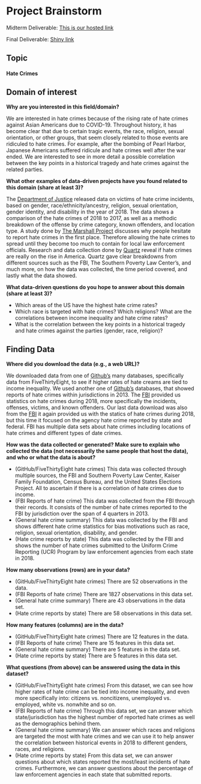 # **Project Brainstorm**
Midterm Deliverable: [This is our hosted link](https://info-201a-sp20.github.io/final-project-HateCrimes)

Final Deliverable: [Shiny link](https://miyasm2.shinyapps.io/final-project-HateCrimes/)
## Topic

#### Hate Crimes

## Domain of interest
**Why are you interested in this field/domain?**

We are interested in hate crimes because of the rising rate of hate crimes against Asian Americans due to COVID-19. Throughout history, it has become clear that due to certain tragic events, the race, religion, sexual orientation, or other groups, that seem closely related to those events are ridiculed to hate crimes. For example, after the bombing of Pearl Harbor, Japanese Americans suffered ridicule and hate crimes well after the war ended. We are interested to see in more detail a possible correlation between the key points in a historical tragedy and hate crimes against the related parties.

**What other examples of data-driven projects have you found related to this domain (share at least 3)?**

The [Department of Justice](https://www.justice.gov/hatecrimes/hate-crime-statistics) released data on victims of hate crime incidents, based on gender, race/ethnicity/ancestry, religion, sexual orientation, gender identity, and disability in the year of 2018. The data shows a comparison of the hate crimes of 2018 to 2017, as well as a methodic breakdown of the offense by crime category, known offenders, and location type.
A study done by [The Marshall Project](https://www.themarshallproject.org/2019/11/26/why-police-struggle-to-report-one-of-the-fastest-growing-hate-crimes) discusses why people hesitate to report hate crimes in the first place. Therefore allowing the hate crimes to spread until they become too much to contain for local law enforcement officials.
Research and data collection done by [Quartz](https://qz.com/843834/are-hate-crimes-really-on-the-rise-in-america-heres-a-guide-to-the-data/) reveal if hate crimes are really on the rise in America. Quartz gave clear breakdowns from different sources such as the FBI,  The Southern Poverty Law Center’s, and much more, on how the data was collected, the time period covered, and lastly what the data showed.

**What data-driven questions do you hope to answer about this domain (share at least 3)?**

- Which areas of the US have the highest hate crime rates?
- Which race is targeted with hate crimes? Which religions? What are the correlations between income inequality and hate crime rates?
- What is the correlation between the key points in a historical tragedy and hate crimes against the parties (gender, race, religion)?

## Finding Data

**Where did you download the data (e.g., a web URL)?**

We downloaded data from one of [Github’s](https://github.com/fivethirtyeight/data/tree/master/hate-crimes) many databases, specifically data from FiveThirtyEight, to see if higher rates of hate creams are tied to income inequality.
We used another one of [Github’s](https://github.com/emorisse/FBI-Hate-Crime-Statistics/tree/master/2013) databases, that showed reports of hate crimes within jurisdictions in 2013.
The [FBI](https://ucr.fbi.gov/hate-crime/2018/tables/table-1.xls) provided us statistics on hate crimes during 2018, more specifically the incidents, offenses, victims, and known offenders.
Our last data download was also from the [FBI](https://ucr.fbi.gov/hate-crime/2018/tables/table-12.xls) it again provided us with the statics of hate crimes during 2018, but this time it focused on the agency hate crime reported by state and federal. FBI has multiple data sets about hate crimes including locations of hate crimes and different types of date crimes.

**How was the data collected or generated? Make sure to explain who collected the data (not necessarily the same people that host the data), and who or what the data is about?**

- (GitHub/FiveThirtyEight hate crimes) This data was collected through multiple sources, the FBI and Southern Poverty Law Center, Kaiser Family Foundation, Census Bureau, and the United States Elections Project. All to ascertain if there is a correlation of hate crimes due to income.
- (FBI Reports of hate crime) This data was collected from the FBI through their records. It consists of the number of hate crimes reported to the FBI by jurisdiction over the span of 4 quarters in 2013.
- (General hate crime summary) This data was collected by the FBI and shows different hate crime statistics for bias motivations such as race, religion, sexual orientation, disability, and gender.
- (Hate crime reports by state) This data was collected by the FBI and shows the number of hate crimes submitted to the Uniform Crime Reporting (UCR) Program by law enforcement agencies from each state in 2018.

**How many observations (rows) are in your data?**

- (GitHub/FiveThirtyEight hate crimes) There are 52 observations in the data.
- (FBI Reports of hate crime) There are 1827 observations in this data set.
- (General hate crime summary) There are 43 observations in the data set.
- (Hate crime reports by state) There are 58 observations in this data set.

**How many features (columns) are in the data?**

- (GitHub/FiveThirtyEight hate crimes)  There are 12 features in the data.
- (FBI Reports of hate crime) There are 15 features in this data set.
- (General hate crime summary) There are 5 features in the data set.
- (Hate crime reports by state) There are 5 features in this data set.

**What questions (from above) can be answered using the data in this dataset?**

- (GitHub/FiveThirtyEight hate crimes)  From this dataset, we can see how higher rates of hate crime can be tied into income inequality, and even more specifically into: citizens vs. noncitizens, unemployed vs. employed, white vs. nonwhite and so on.
- (FBI Reports of hate crime) Through this data set, we can answer which state/jurisdiction has the highest number of reported hate crimes as well as the demographics behind them.
- (General hate crime summary) We can answer which races and religions are targeted the most with hate crimes and we can use it to help answer the correlation between historical events in 2018 to different genders, races, and religions.
- (Hate crime reports by state) From this data set, we can answer questions about which states reported the most/least incidents of hate crimes. Furthermore, we can answer questions about the percentage of law enforcement agencies in each state that submitted reports.
